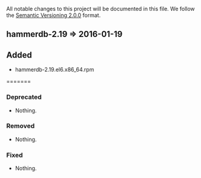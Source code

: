 All notable changes to this project will be documented in this file.
We follow the [Semantic Versioning 2.0.0](http://semver.org/) format.


## hammerdb-2.19 => 2016-01-19


## Added
- hammerdb-2.19.el6.x86_64.rpm

=======

### Deprecated
- Nothing.

### Removed
- Nothing.

### Fixed
- Nothing.


